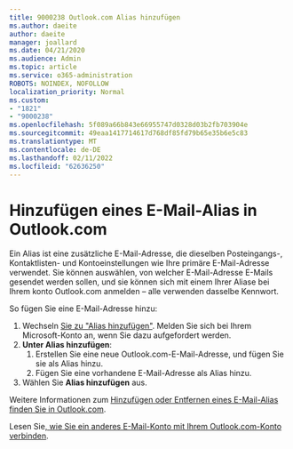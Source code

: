```yaml
---
title: 9000238 Outlook.com Alias hinzufügen
ms.author: daeite
author: daeite
manager: joallard
ms.date: 04/21/2020
ms.audience: Admin
ms.topic: article
ms.service: o365-administration
ROBOTS: NOINDEX, NOFOLLOW
localization_priority: Normal
ms.custom:
- "1821"
- "9000238"
ms.openlocfilehash: 5f089a66b843e66955747d0328d03b2fb703904e
ms.sourcegitcommit: 49eaa1417714617d768df85fd79b65e35b6e5c83
ms.translationtype: MT
ms.contentlocale: de-DE
ms.lasthandoff: 02/11/2022
ms.locfileid: "62636250"
---
```

# <a name="add-an-email-alias-in-outlookcom"></a>Hinzufügen eines E-Mail-Alias in Outlook.com

Ein Alias ist eine zusätzliche E-Mail-Adresse, die dieselben Posteingangs-, Kontaktlisten- und Kontoeinstellungen wie Ihre primäre E-Mail-Adresse verwendet. Sie können auswählen, von welcher E-Mail-Adresse E-Mails gesendet werden sollen, und sie können sich mit einem Ihrer Aliase bei Ihrem konto Outlook.com anmelden – alle verwenden dasselbe Kennwort.

So fügen Sie eine E-Mail-Adresse hinzu:

1. Wechseln [Sie zu "Alias hinzufügen"](https://go.microsoft.com/fwlink/p/?linkid=864833). Melden Sie sich bei Ihrem Microsoft-Konto an, wenn Sie dazu aufgefordert werden.
2. **Unter Alias hinzufügen**:
    1. Erstellen Sie eine neue Outlook.com-E-Mail-Adresse, und fügen Sie sie als Alias hinzu.
    2. Fügen Sie eine vorhandene E-Mail-Adresse als Alias hinzu.
3. Wählen Sie **Alias hinzufügen** aus.

Weitere Informationen zum [Hinzufügen oder Entfernen eines E-Mail-Alias finden Sie in Outlook.com](https://support.office.com/article/459b1989-356d-40fa-a689-8f285b13f1f2?wt.mc_id=Office_Outlook_com_Alchemy).  

Lesen Sie[, wie Sie ein anderes E-Mail-Konto mit Ihrem Outlook.com-Konto verbinden](https://support.office.com/article/c5224df4-5885-4e79-91ba-523aa743f0ba?wt.mc_id=Office_Outlook_com_Alchemy).